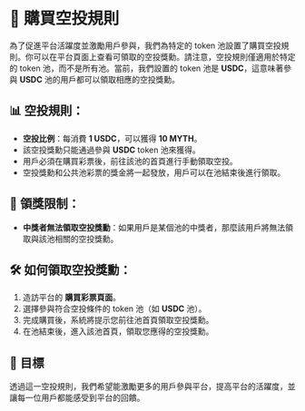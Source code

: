 # 🎁 購買空投規則

為了促進平台活躍度並激勵用戶參與，我們為特定的 token 池設置了購買空投規則。你可以在平台頁面上查看可領取的空投獎勳。請注意，空投規則僅適用於特定的 token 池，而不是所有池。當前，我們設置的 token 池是 **USDC**，這意味著參與 **USDC** 池的用戶都可以領取相應的空投獎勳。

## 📊 空投規則：

- **空投比例**：每消費 **1 USDC**，可以獲得 **10 MYTH**。
- 該空投獎勳只能通過參與 **USDC** token 池來獲得。
- 用戶必須在購買彩票後，前往該池的首頁進行手動領取空投。
- 空投獎勳和公共池彩票的獎金將一起發放，用戶可以在池結束後進行領取。

## 🚫 領獎限制：

- **中獎者無法領取空投獎勳**：如果用戶是某個池的中獎者，那麼該用戶將無法領取與該池相關的空投獎勳。

## 🛠️ 如何領取空投獎勳：

1. 造訪平台的 **購買彩票頁面**。
2. 選擇參與符合空投條件的 token 池（如 **USDC** 池）。
3. 完成購買後，系統將提示您前往池首頁領取空投獎勳。
4. 在池結束後，進入該池首頁，領取您應得的空投獎勳。

## 🎯 目標

透過這一空投規則，我們希望能激勵更多的用戶參與平台，提高平台的活躍度，並讓每一位用戶都能感受到平台的回饋。